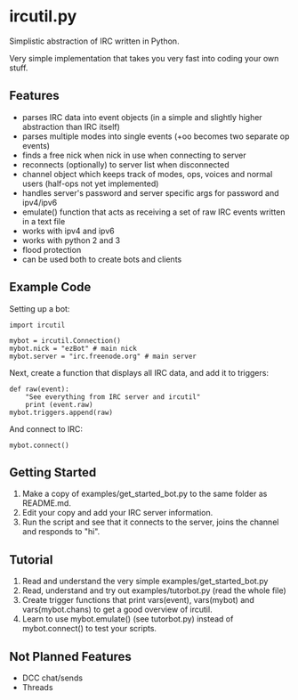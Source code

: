 # ircutil.py
Simplistic abstraction of IRC written in Python.

Very simple implementation that takes you very fast into coding your own stuff.

## Features
- parses IRC data into event objects (in a simple and slightly higher abstraction than IRC itself)
- parses multiple modes into single events (+oo becomes two separate op events)
- finds a free nick when nick in use when connecting to server
- reconnects (optionally) to server list when disconnected
- channel object which keeps track of modes, ops, voices and normal users (half-ops not yet implemented)
- handles server's password and server specific args for password and ipv4/ipv6
- emulate() function that acts as receiving a set of raw IRC events written in a text file
- works with ipv4 and ipv6
- works with python 2 and 3
- flood protection
- can be used both to create bots and clients

## Example Code
Setting up a bot:
```
import ircutil

mybot = ircutil.Connection()
mybot.nick = "ezBot" # main nick
mybot.server = "irc.freenode.org" # main server
```
Next, create a function that displays all IRC data, and add it to triggers:
```
def raw(event):
    "See everything from IRC server and ircutil"
    print (event.raw)
mybot.triggers.append(raw)
```
And connect to IRC:
```
mybot.connect()
```


## Getting Started

1. Make a copy of examples/get_started_bot.py to the same folder as README.md.
2. Edit your copy and add your IRC server information.
3. Run the script and see that it connects to the server, joins the channel and responds to "hi".


## Tutorial

1. Read and understand the very simple examples/get_started_bot.py
2. Read, understand and try out examples/tutorbot.py (read the whole file)
3. Create trigger functions that print vars(event), vars(mybot) and vars(mybot.chans) to get a good overview of ircutil.
4. Learn to use mybot.emulate() (see tutorbot.py) instead of mybot.connect() to test your scripts.


## Not Planned Features
- DCC chat/sends
- Threads